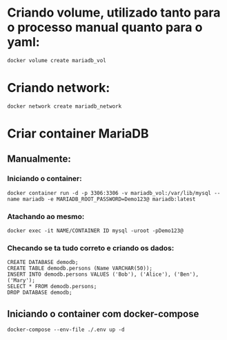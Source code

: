 # Criando volume, utilizado tanto para o processo manual quanto para o yaml:
    docker volume create mariadb_vol

# Criando network:
    docker network create mariadb_network

# Criar container MariaDB 
## Manualmente:
### Iniciando o container:
    docker container run -d -p 3306:3306 -v mariadb_vol:/var/lib/mysql --name mariadb -e MARIADB_ROOT_PASSWORD=Demo123@ mariadb:latest
### Atachando ao mesmo:
    docker exec -it NAME/CONTAINER ID mysql -uroot -pDemo123@

### Checando se ta tudo correto e criando os dados:
    CREATE DATABASE demodb;
    CREATE TABLE demodb.persons (Name VARCHAR(50));
    INSERT INTO demodb.persons VALUES ('Bob'), ('Alice'), ('Ben'), ('Mary');
    SELECT * FROM demodb.persons;
    DROP DATABASE demodb;

## Iniciando o container com docker-compose
    docker-compose --env-file ./.env up -d

